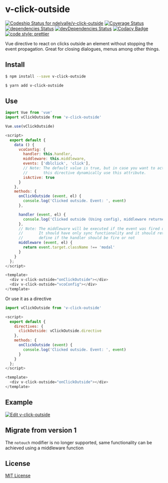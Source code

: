 # v-click-outside

[![Codeship Status for ndelvalle/v-click-outside](https://app.codeship.com/projects/f8c6e5c0-030c-0135-37dc-52cd8f2ce308/status?branch=master)](https://app.codeship.com/projects/213256)
[![Coverage Status](https://coveralls.io/repos/github/ndelvalle/v-click-outside/badge.svg?branch=master)](https://coveralls.io/github/ndelvalle/v-click-outside?branch=master)
[![dependencies Status](https://david-dm.org/ndelvalle/v-click-outside/status.svg)](https://david-dm.org/ndelvalle/v-click-outside)
[![devDependencies Status](https://david-dm.org/ndelvalle/v-click-outside/dev-status.svg)](https://david-dm.org/ndelvalle/v-click-outside?type=dev)
[![Codacy Badge](https://api.codacy.com/project/badge/Grade/5ca72a2dd2044278918b45ea1eba122e)](https://www.codacy.com/app/ndelvalle/v-click-outside?utm_source=github.com&utm_medium=referral&utm_content=ndelvalle/v-click-outside&utm_campaign=Badge_Grade)
[![code style: prettier](https://img.shields.io/badge/code_style-prettier-ff69b4.svg?style=flat-green)](https://github.com/prettier/prettier)

Vue directive to react on clicks outside an element without stopping the event propagation. Great for closing dialogues, menus among other things.

## Install

```bash
$ npm install --save v-click-outside
```

```bash
$ yarn add v-click-outside
```

## Use

```js
import Vue from 'vue'
import vClickOutside from 'v-click-outside'

Vue.use(vClickOutside)
```

```js
<script>
  export default {
    data () {
      vcoConfig: {
        handler: this.handler,
        middleware: this.middleware,
        events: ['dblclick', 'click'],
        // Note: The default value is true, but in case you want to activate / deactivate
        //       this directive dynamically use this attribute.
        isActive: true
      }
    },
    methods: {
      onClickOutside (event, el) {
        console.log('Clicked outside. Event: ', event)
      },

      handler (event, el) {
        console.log('Clicked outside (Using config), middleware returned true :)')
      },
      // Note: The middleware will be executed if the event was fired outside the element.
      //       It should have only sync functionality and it should return a boolean to
      //       define if the handler should be fire or not
      middleware (event, el) {
        return event.target.className !== 'modal'
      }
    }
  };
</script>

<template>
  <div v-click-outside="onClickOutside"></div>
  <div v-click-outside="vcoConfig"></div>
</template>
```

Or use it as a directive

```js
import vClickOutside from 'v-click-outside'

<script>
  export default {
    directives: {
      clickOutside: vClickOutside.directive
    },
    methods: {
      onClickOutside (event) {
        console.log('Clicked outside. Event: ', event)
      }
    }
  };
</script>

<template>
  <div v-click-outside="onClickOutside"></div>
</template>
```
## Example

[![Edit v-click-outside](https://codesandbox.io/static/img/play-codesandbox.svg)](https://codesandbox.io/s/zx7mx8y1ol?module=%2Fsrc%2Fcomponents%2FHelloWorld.vue)

## Migrate from version 1

The `notouch` modifier is no longer supported, same functionality can be achieved using a middleware function


## License

[MIT License](https://github.com/ndelvalle/v-click-outside/blob/master/LICENSE)
